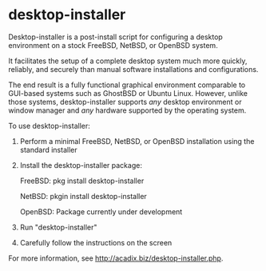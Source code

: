 desktop-installer
=================

Desktop-installer is a post-install script for configuring a desktop
environment on a stock FreeBSD, NetBSD, or OpenBSD system.

It facilitates the setup of a complete desktop system much more quickly,
reliably, and securely than manual software installations and configurations.

The end result is a fully functional
graphical environment comparable to GUI-based systems such as
GhostBSD or Ubuntu Linux. However, unlike those systems, desktop-installer
supports *any* desktop environment or window manager and *any* hardware
supported by the operating system.

To use desktop-installer:

1. Perform a minimal FreeBSD, NetBSD, or OpenBSD installation using the
   standard installer
2. Install the desktop-installer package:

    FreeBSD: pkg install desktop-installer
    
    NetBSD: pkgin install desktop-installer
    
    OpenBSD: Package currently under development

3.  Run "desktop-installer"
4.  Carefully follow the instructions on the screen

For more information, see http://acadix.biz/desktop-installer.php.
